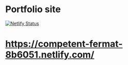 # Portfolio site

[![Netlify Status](https://api.netlify.com/api/v1/badges/ecebeaeb-a496-451a-97e2-f1bb2561badb/deploy-status)](https://app.netlify.com/sites/competent-fermat-8b6051/deploys)


# https://competent-fermat-8b6051.netlify.com/